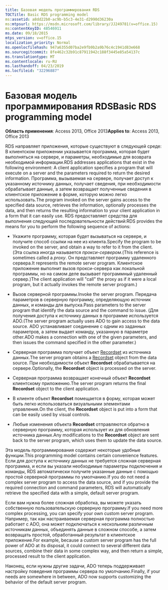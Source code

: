 ```yaml
---
title: Базовая модель программирования RDS
TOCTitle: Basic RDS programming model
ms:assetid: a8dd22b0-ac9b-b5c3-4e31-d2990d36230a
ms:mtpsurl: https://msdn.microsoft.com/library/JJ249781(v=office.15)
ms:contentKeyID: 48546911
ms.date: 09/18/2015
mtps_version: v=office.15
localization_priority: Normal
ms.openlocfilehash: 947a6355d07ba2e9fb9b2a9b76c4c1941d83e668
ms.sourcegitcommit: 8fe462c32b91c87911942c188f3445e85a54137c
ms.translationtype: MT
ms.contentlocale: ru-RU
ms.lasthandoff: 04/23/2019
ms.locfileid: "32296887"
---
```

# <a name="basic-rds-programming-model"></a><span data-ttu-id="72925-102">Базовая модель программирования RDS</span><span class="sxs-lookup"><span data-stu-id="72925-102">Basic RDS programming model</span></span>

<span data-ttu-id="72925-103">**Область применения**: Access 2013, Office 2013</span><span class="sxs-lookup"><span data-stu-id="72925-103">**Applies to**: Access 2013, Office 2013</span></span>

<span data-ttu-id="72925-104">RDS направляет приложения, которые существуют в следующей среде: В клиентском приложении указывается программа, которая будет выполняться на сервере, и параметры, необходимые для возврата необходимой информации.</span><span class="sxs-lookup"><span data-stu-id="72925-104">RDS addresses applications that exist in the following environment: A client application specifies a program that will execute on a server and the parameters required to return the desired information.</span></span> <span data-ttu-id="72925-105">Программа, вызываемая на сервере, получает доступ к указанному источнику данных, получает сведения, при необходимости обрабатывает данные, а затем возвращает полученные сведения в клиентское приложение в форме, которую можно легко использовать.</span><span class="sxs-lookup"><span data-stu-id="72925-105">The program invoked on the server gains access to the specified data source, retrieves the information, optionally processes the data, and then returns the resulting information to your client application in a form that it can easily use.</span></span> <span data-ttu-id="72925-106">RDS предоставляет средства для выполнения следующей последовательности действий:</span><span class="sxs-lookup"><span data-stu-id="72925-106">RDS provides the means for you to perform the following sequence of actions:</span></span>

- <span data-ttu-id="72925-107">Укажите программу, которая будет вызываться на сервере, и получите способ ссылки на нее из клиента.</span><span class="sxs-lookup"><span data-stu-id="72925-107">Specify the program to be invoked on the server, and obtain a way to refer to it from the client.</span></span> <span data-ttu-id="72925-108">(Эта ссылка иногда называется *прокси-сервером*.</span><span class="sxs-lookup"><span data-stu-id="72925-108">(This reference is sometimes called a *proxy*.</span></span> <span data-ttu-id="72925-109">Он представляет программу удаленного сервера.</span><span class="sxs-lookup"><span data-stu-id="72925-109">It represents the remote server program.</span></span> <span data-ttu-id="72925-110">Клиентское приложение выполнит вызов прокси-сервера как локальной программы, но на самом деле вызывает программный удаленный сервер.)</span><span class="sxs-lookup"><span data-stu-id="72925-110">The client application will "call" the proxy as if it were a local program, but it actually invokes the remote server program.)</span></span>

- <span data-ttu-id="72925-111">Вызов серверной программы.</span><span class="sxs-lookup"><span data-stu-id="72925-111">Invoke the server program.</span></span> <span data-ttu-id="72925-112">Передача параметров в серверную программу, определяющую источник данных, и команды для выпуска.</span><span class="sxs-lookup"><span data-stu-id="72925-112">Pass parameters to the server program that identify the data source and the command to issue.</span></span> <span data-ttu-id="72925-113">(Для получения доступа к источнику данных в программе используется ADO.</span><span class="sxs-lookup"><span data-stu-id="72925-113">(The server program actually uses ADO to gain access to the data source.</span></span> <span data-ttu-id="72925-114">ADO устанавливает соединение с одним из заданных параметров, а затем выдает команду, указанную в параметре other.</span><span class="sxs-lookup"><span data-stu-id="72925-114">ADO makes a connection with one of the given parameters, and then issues the command specified in the other parameter.)</span></span>

- <span data-ttu-id="72925-115">Серверная программа получает объект [Recordset](recordset-object-ado.md) из источника данных.</span><span class="sxs-lookup"><span data-stu-id="72925-115">The server program obtains a [Recordset](recordset-object-ado.md) object from the data source.</span></span> <span data-ttu-id="72925-116">При необходимости объект **Recordset** обрабатывается на сервере.</span><span class="sxs-lookup"><span data-stu-id="72925-116">Optionally, the **Recordset** object is processed on the server.</span></span>

- <span data-ttu-id="72925-117">Серверная программа возвращает конечный объект **Recordset** клиентскому приложению.</span><span class="sxs-lookup"><span data-stu-id="72925-117">The server program returns the final **Recordset** object to the client application.</span></span>

- <span data-ttu-id="72925-118">В клиенте объект **Recordset** помещается в форму, которая может быть легко использоваться визуальными элементами управления.</span><span class="sxs-lookup"><span data-stu-id="72925-118">On the client, the **Recordset** object is put into a form that can be easily used by visual controls.</span></span>

- <span data-ttu-id="72925-119">Любые изменения объекта **Recordset** отправляются обратно в серверную программу, которая использует их для обновления источника данных.</span><span class="sxs-lookup"><span data-stu-id="72925-119">Any modifications to the **Recordset** object are sent back to the server program, which uses them to update the data source.</span></span>

<span data-ttu-id="72925-120">Эта модель программирования содержит некоторые удобные функции.</span><span class="sxs-lookup"><span data-stu-id="72925-120">This programming model contains certain convenience features.</span></span> <span data-ttu-id="72925-121">Если для доступа к источнику данных не требуется сложная серверная программа, и если вы указали необходимые параметры подключения и команды, RDS автоматически получите указанные данные с помощью простой серверной программы по умолчанию.</span><span class="sxs-lookup"><span data-stu-id="72925-121">If you do not need a complex server program to access the data source, and if you provide the required connection and command parameters, RDS will automatically retrieve the specified data with a simple, default server program.</span></span>

<span data-ttu-id="72925-122">Если вам нужна более сложная обработка, вы можете указать собственную пользовательскую серверную программу.</span><span class="sxs-lookup"><span data-stu-id="72925-122">If you need more complex processing, you can specify your own custom server program.</span></span> <span data-ttu-id="72925-123">Например, так как настраиваемая серверная программа полностью работает с ADO, она может подключаться к нескольким различным источникам данных, объединять данные в сложном способе, а затем возвращать простой, обработанный результат в клиентское приложение.</span><span class="sxs-lookup"><span data-stu-id="72925-123">For example, because a custom server program has the full power of ADO at its disposal, it could connect to several different data sources, combine their data in some complex way, and then return a simple, processed result to the client application.</span></span>

<span data-ttu-id="72925-124">Наконец, если нужны другие задачи, ADO теперь поддерживает настройку поведения программы сервера по умолчанию.</span><span class="sxs-lookup"><span data-stu-id="72925-124">Finally, if your needs are somewhere in between, ADO now supports customizing the behavior of the default server program.</span></span>

